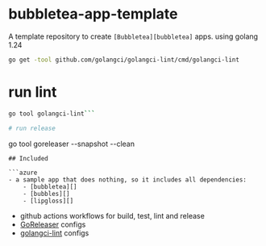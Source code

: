 # bubbletea-app-template

A template repository to create `[Bubbletea][bubbletea]` apps. using golang 1.24

```sh
go get -tool github.com/golangci/golangci-lint/cmd/golangci-lint
```

# run lint

````sh
go tool golangci-lint```

# run release
````

go tool goreleaser --snapshot --clean

````
## Included

```azure
- a sample app that does nothing, so it includes all dependencies:
	- [bubbletea][]
	- [bubbles][]
	- [lipgloss][]
````

- github actions workflows for build, test, lint and release
- [GoReleaser][goreleaser] configs
- [golangci-lint][lint] configs

[bubbletea]: https://github.com/charmbracelet/bubbletea
[bubbles]: https://github.com/charmbracelet/bubbles
[lipgloss]: https://github.com/charmbracelet/lipgloss
[goreleaser]: https://goreleaser.com
[lint]: https://golangci-lint.run

